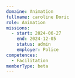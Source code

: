 ```yaml
---
domaine: Animation
fullname: caroline Doric
role: Animation
missions:
  - start: 2024-06-27
    end: 2024-12-05
    status: admin
    employer: Police
competences:
  - Facilitation
memberType: beta
---
```

